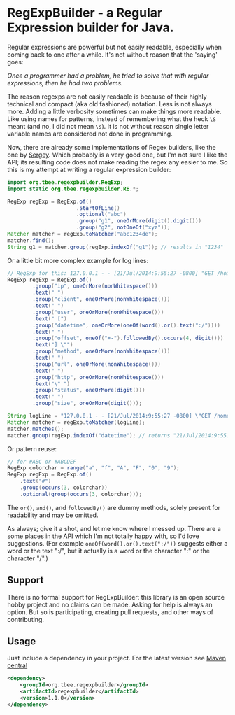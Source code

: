 # RegExpBuilder - a Regular Expression builder for Java.

Regular expressions are powerful but not easily readable, especially when coming back to one after a while.
It's not without reason that the 'saying' goes:

_Once a programmer had a problem, he tried to solve that with regular expressions, then he had two problems._

The reason regexps are not easily readable is because of their highly technical and compact (aka old fashioned) notation.
Less is not always more.
Adding a little verbosity sometimes can make things more readable. 
Like using names for patterns, instead of remembering what the heck `\S` meant (and no, I did not mean `\s`).
It is not without reason single letter variable names are considered not done in programming.

Now, there are already some implementations of Regex builders, like the one by [Sergey](https://github.com/sgreben/regex-builder).
Which probably is a very good one, but I'm not sure I like the API; its resulting code does not make reading the regex any easier to me.
So this is my attempt at writing a regular expression builder:

```java
import org.tbee.regexpbuilder.RegExp;
import static org.tbee.regexpbuilder.RE.*;

RegExp regExp = RegExp.of()
                      .startOfLine()
                      .optional("abc")
                      .group("g1", oneOrMore(digit().digit()))
                      .group("g2", notOneOf("xyz"));
Matcher matcher = regExp.toMatcher("abc1234de");
matcher.find();
String g1 = matcher.group(regExp.indexOf("g1")); // results in "1234"
```

Or a little bit more complex example for log lines:

```java
// RegExp for this: 127.0.0.1 - - [21/Jul/2014:9:55:27 -0800] "GET /home.html HTTP/1.1" 200 2048
RegExp regExp = RegExp.of()
        .group("ip", oneOrMore(nonWhitespace()))
        .text(" ")
        .group("client", oneOrMore(nonWhitespace()))
        .text(" ")
        .group("user", oneOrMore(nonWhitespace()))
        .text(" [")
        .group("datetime", oneOrMore(oneOf(word().or().text(":/"))))
        .text(" ")
        .group("offset", oneOf("+-").followedBy().occurs(4, digit()))
        .text("] \"")
        .group("method", oneOrMore(nonWhitespace()))
        .text(" ")
        .group("url", oneOrMore(nonWhitespace()))
        .text(" ")
        .group("http", oneOrMore(nonWhitespace()))
        .text("\" ")
        .group("status", oneOrMore(digit()))
        .text(" ")
        .group("size", oneOrMore(digit()));

String logLine = "127.0.0.1 - - [21/Jul/2014:9:55:27 -0800] \"GET /home.html HTTP/1.1\" 200 2048";
Matcher matcher = regExp.toMatcher(logLine);
matcher.matches();
matcher.group(regExp.indexOf("datetime"); // returns "21/Jul/2014:9:55:27"
```


Or pattern reuse:

```java
// for #ABC or #ABCDEF
RegExp colorchar = range("a", "f", "A", "F", "0", "9");
RegExp regExp = RegExp.of()
    .text("#")
    .group(occurs(3, colorchar))
    .optional(group(occurs(3, colorchar)));
```

The `or()`, `and()`, and `followedBy()` are dummy methods, solely present for readability and may be omitted.

As always; give it a shot, and let me know where I messed up.
There are a some places in the API which I'm not totally happy with, so I'd love suggestions.
(For example `oneOf(word().or().text(":/"))` suggests either a word or the text ":/", but it actually is a word or the character ":" or the character "/".)

## Support
There is no formal support for RegExpBuilder: this library is an open source hobby project and no claims can be made.
Asking for help is always an option. But so is participating, creating pull requests, and other ways of contributing.

## Usage
Just include a dependency in your project. For the latest version see [Maven central](https://central.sonatype.com/namespace/org.tbee.regexpbuilder)

```xml
<dependency>
    <groupId>org.tbee.regexpbuilder</groupId>
    <artifactId>regexpbuilder</artifactId>
    <version>1.1.0</version>
</dependency>
```
